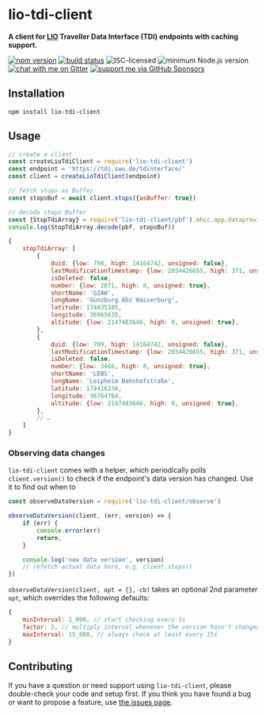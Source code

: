# lio-tdi-client

**A client for [LIO](https://www.trapezegroup.de/de/linienverkehr/details/betriebsleitsystem-itcs) Traveller Data Interface (TDI) endpoints with caching support.**

[![npm version](https://img.shields.io/npm/v/lio-tdi-client.svg)](https://www.npmjs.com/package/lio-tdi-client)
[![build status](https://api.travis-ci.org/derhuerst/lio-tdi-client.svg?branch=master)](https://travis-ci.org/derhuerst/lio-tdi-client)
![ISC-licensed](https://img.shields.io/github/license/derhuerst/lio-tdi-client.svg)
![minimum Node.js version](https://img.shields.io/node/v/lio-tdi-client.svg)
[![chat with me on Gitter](https://img.shields.io/badge/chat%20with%20me-on%20gitter-512e92.svg)](https://gitter.im/derhuerst)
[![support me via GitHub Sponsors](https://img.shields.io/badge/support%20me-donate-fa7664.svg)](https://github.com/sponsors/derhuerst)


## Installation

```shell
npm install lio-tdi-client
```


## Usage

```js
// create a client
const createLioTdiClient = require('lio-tdi-client')
const endpoint = 'https://tdi.swu.de/tdinterface/'
const client = createLioTdiClient(endpoint)

// fetch stops as Buffer
const stopsBuf = await client.stops({asBuffer: true})

// decode stops Buffer
const {StopTdiArray} = require('lio-tdi-client/pbf').mhcc.app.dataprovider.model.tdiinterface.dstructs
console.log(StopTdiArray.decode(pbf, stopsBuf))
```

```js
{
	stopTdiArray: [
		{
			duid: {low: 798, high: 14164742, unsigned: false},
			lastModificationTimestamp: {low: 2034426655, high: 371, unsigned: false},
			isDeleted: false,
			number: {low: 2871, high: 0, unsigned: true},
			shortName: 'GZAW',
			longName: 'Günzburg Abz Wasserburg',
			latitude: 174435185,
			longitude: 36965635,
			altitude: {low: 2147483646, high: 0, unsigned: true},
		},
		{
			duid: {low: 799, high: 14164742, unsigned: false},
			lastModificationTimestamp: {low: 2034426655, high: 371, unsigned: false},
			isDeleted: false,
			number: {low: 3466, high: 0, unsigned: true},
			shortName: 'LEBS',
			longName: 'Leipheim Bahnhofstraße',
			latitude: 174416238,
			longitude: 36784764,
			altitude: {low: 2147483646, high: 0, unsigned: true},
		},
		// …
	]
}
```


### Observing data changes

`lio-tdi-client` comes with a helper, which periodically polls `client.version()` to check if the endpoint's data version has changed. Use it to find out when to

```js
const observeDataVersion = require('lio-tdi-client/observe')

observeDataVersion(client, (err, version) => {
	if (err) {
		console.error(err)
		return;
	}

	console.log('new data version', version)
	// refetch actual data here, e.g. client.stops()
})
```

`observeDataVersion(client, opt = {}, cb)` takes an optional 2nd parameter `opt`, which overrides the following defaults:

```js
{
	minInterval: 1_000, // start checking every 1s
	factor: 2, // multiply interval whenever the version hasn't changed
	maxInterval: 15_000, // always check at least every 15s
}
```


## Contributing

If you have a question or need support using `lio-tdi-client`, please double-check your code and setup first. If you think you have found a bug or want to propose a feature, use [the issues page](https://github.com/derhuerst/lio-tdi-client/issues).
